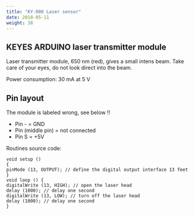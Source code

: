 ```yaml
---
title: "KY-008 Laser sensor"
date: 2018-05-11
weight: 38
---
```


KEYES ARDUINO laser transmitter module
-----
Laser transmitter module, 650 nm (red), gives a small intens beam. Take care of your eyes, do not look direct into the beam.

Power consumption: 30 mA at 5 V

Pin layout
-----
The module is labeled wrong, see below !!

+   Pin - = GND
+   Pin (middle pin) = not connected
+   Pin S = +5V


Routines source code:

    void setup ()
    {
    pinMode (13, OUTPUT); // define the digital output interface 13 feet
    }
    void loop () {
    digitalWrite (13, HIGH); // open the laser head
    delay (1000); // delay one second
    digitalWrite (13, LOW); // turn off the laser head
    delay (1000); // delay one second
    }
